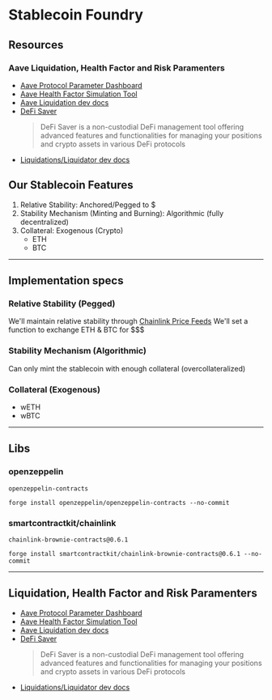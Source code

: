 # Stablecoin Foundry

## Resources

### **Aave** Liquidation, Health Factor and Risk Paramenters

- [Aave Protocol Parameter Dashboard](https://aave.com/docs/resources/parameters)
- [Aave Health Factor Simulation Tool](https://defisim.xyz/)
- [Aave Liquidation dev docs](https://aave.com/docs/concepts/liquidations)
- [DeFi Saver](https://defisaver.com/)
  > DeFi Saver is a non-custodial DeFi management tool offering advanced features and functionalities for managing your positions and crypto assets in various DeFi protocols
- [Liquidations/Liquidator dev docs](https://aave.com/docs/developers/liquidations#calculating-profitability-vs-gas-cost)

## Our Stablecoin Features

1. Relative Stability: Anchored/Pegged to $
2. Stability Mechanism (Minting and Burning): Algorithmic (fully decentralized)
3. Collateral: Exogenous (Crypto)
   - ETH
   - BTC

---

## Implementation specs

### Relative Stability (Pegged)

We'll maintain relative stability through [Chainlink Price Feeds](https://docs.chain.link/data-feeds/price-feeds)
We'll set a function to exchange ETH & BTC for $$$

### Stability Mechanism (Algorithmic)

Can only mint the stablecoin with enough collateral (overcollateralized)

### Collateral (Exogenous)

- wETH
- wBTC

---

## Libs

### openzeppelin

`openzeppelin-contracts`

```
forge install openzeppelin/openzeppelin-contracts --no-commit
```

### smartcontractkit/chainlink

`chainlink-brownie-contracts@0.6.1`

```
forge install smartcontractkit/chainlink-brownie-contracts@0.6.1 --no-commit
```

---

## Liquidation, Health Factor and Risk Paramenters

- [Aave Protocol Parameter Dashboard](https://aave.com/docs/resources/parameters)
- [Aave Health Factor Simulation Tool](https://defisim.xyz/)
- [Aave Liquidation dev docs](https://aave.com/docs/concepts/liquidations)
- [DeFi Saver](https://defisaver.com/)
  > DeFi Saver is a non-custodial DeFi management tool offering advanced features and functionalities for managing your positions and crypto assets in various DeFi protocols
- [Liquidations/Liquidator dev docs](https://aave.com/docs/developers/liquidations#calculating-profitability-vs-gas-cost)
